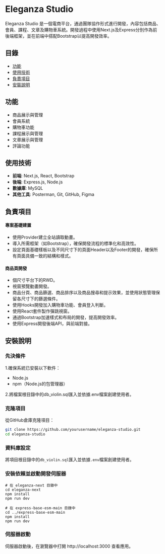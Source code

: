 # Eleganza Studio

Eleganza Studio 是一個電商平台，通過團隊協作形式進行開發，內容包括商品、會員、課程、文章及購物車系統。開發過程中使用Next.js及Express分別作為前後端框架，並在前端中搭配Bootstrap以提高開發效率。

## 目錄

- [功能](#功能)
- [使用技術](#使用技術)
- [負責項目](#負責項目)
- [安裝說明](#安裝說明)
  
## 功能

- 商品展示與管理
- 會員系統
- 購物車功能
- 課程展示與管理
- 文章展示與管理
- 評論功能

## 使用技術

- **前端**: Next.js, React, Bootstrap
- **後端**: Express.js, Node.js
- **數據庫**: MySQL
- **其他工具**: Posterman, Git, GitHub, Figma

## 負責項目

#### 專案基礎建置

- 使用Provider建立全站讀取動畫。
- 導入所需框架（如Bootstrap），確保開發流程的標準化和高效性。
- 設定頁面基礎樣板以及不同尺寸下的頁面Header以及Footer的開發，確保所有頁面具備一致的結構和樣式。

#### 商品頁開發

- 個尺寸平台下的RWD。
- 視窗預覽動畫開發。
- 商品分頁、商品篩選、商品排序以及商品搜尋和提示效果，並使用狀態管理保留各尺寸下的篩選條件。
- 使用Hooks開發加入購物車功能、會員登入判斷。
- 使用React套件製作彈跳視窗。
- 通過Bootstrap加速樣式和布局的開發，提高開發效率。
- 使用Express開發後端API，與前端對接。

## 安裝說明

### 先決條件

1.確保系統已安裝以下軟件：
- Node.js
- npm（Node.js的包管理器）

2.將檔案根目錄中的db_violin.sql匯入並依據.env檔案創建使用者。

### 克隆項目

從GitHub倉庫克隆項目：
```bash
git clone https://github.com/yourusername/eleganza-studio.git
cd eleganza-studio
```

### 資料庫設定

將項目根目錄中的`db_violin.sql`匯入並依據`.env`檔案創建使用者。

### 安裝依賴並啟動開發伺服器

```
# 在 eleganza-next 目錄中
cd eleganza-next
npm install
npm run dev

# 在 express-base-esm-main 目錄中
cd ../express-base-esm-main
npm install
npm run dev
```
### 伺服器啟動

伺服器啟動後，在瀏覽器中打開 http://localhost:3000 查看應用。



